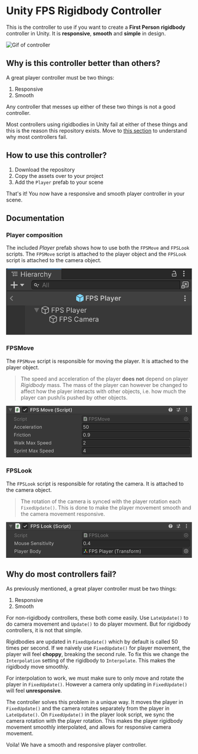 # Unity FPS Rigidbody Controller 
This is the controller to use if you want to create a **First Person** **rigidbody** controller in Unity. It is **responsive**, **smooth** and **simple** in design.

![Gif of controller](images/animated_example.gif)

## Why is this controller better than others?
A great player controller must be two things:
1. Responsive
2. Smooth

Any controller that messes up either of these two things is not a good controller.

Most controllers using rigidbodies in Unity fail at either of these things and this is the reason this repository exists. Move to [this section](#why-do-most-controllers-fail) to understand why most controllers fail.

## How to use this controller?
1. Download the repository
2. Copy the assets over to your project
3. Add the `Player` prefab to your scene

That's it! You now have a responsive and smooth player controller in your scene.

## Documentation
### Player composition
The included *Player* prefab shows how to use both the `FPSMove` and `FPSLook` scripts. The `FPSMove` script is attached to the player object and the `FPSLook` script is attached to the camera object.

![Player prefab](images/img_prefab.png)

### FPSMove
The `FPSMove` script is responsible for moving the player. It is attached to the player object. 
> The speed and acceleration of the player **does not** depend on player *Rigidbody* mass. The mass of the player can however be changed to affect how the player interacts with other objects, i.e. how much the player can push/is pushed by other objects.
> 
![FPSMove script](images/img_fpsmove.png)

### FPSLook
The `FPSLook` script is responsible for rotating the camera. It is attached to the camera object.
> The rotation of the camera is synced with the player rotation each `FixedUpdate()`. This is done to make the player movement smooth and the camera movement responsive.

![FPSLook script](images/img_fpslook.png)

## Why do most controllers fail?
As previously mentioned, a great player controller must be two things:
1. Responsive
2. Smooth

For non-rigidbody controllers, these both come easily. Use `LateUpdate()` to do camera movement and `Update()` to do player movment. But for rigidbody controllers, it is not that simple. 

Rigidbodies are updated in `FixedUpdate()` which by default is called 50 times per second. If we naively use `FixedUpdate()` for player movement, the player will feel **choppy**, breaking the second rule. To fix this we change the `Interpolation` setting of the rigidbody to `Interpolate`. This makes the rigidbody move smoothly.

For interpolation to work, we must make sure to only move and rotate the player in `FixedUpdate()`. However a camera only updating in `FixedUpdate()` will feel **unresponsive**.

The controller solves this problem in a unique way. It moves the player in `FixedUpdate()` and the camera rotates separately from the player in `LateUpdate()`. On `FixedUpdate()` in the player look script, we sync the camera rotation with the player rotation. This makes the player rigidbody movement smoothly interpolated, and allows for responsive camera movement.

Voila! We have a smooth and responsive player controller.